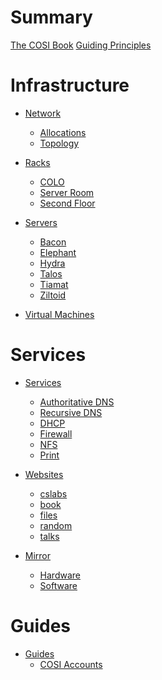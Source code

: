 # Summary

[The COSI Book](./the_cosi_book.md)
[Guiding Principles](./guiding_principles.md)

# Infrastructure

- [Network](./infrastructure/network/index.md)
	- [Allocations](./infrastructure/network/ip_allocations.md)
	- [Topology]()

- [Racks]()
	- [COLO](./infrastructure/racks/colo.md)
	- [Server Room](./infrastructure/racks/server_room.md)
	- [Second Floor](./infrastructure/racks/second_floor.md)

- [Servers](./infrastructure/servers/index.md)
	- [Bacon]()
	- [Elephant](./infrastructure/servers/elephant.md)
	- [Hydra](./infrastructure/servers/hydra.md)
	- [Talos](./infrastructure/servers/talos.md)
	- [Tiamat](./infrastructure/servers/tiamat.md)
	- [Ziltoid]()

- [Virtual Machines](./infrastructure/vms.md)

# Services

- [Services]()
	- [Authoritative DNS](./services/authoritative_dns.md)
	- [Recursive DNS](./services/recursive_dns.md)
	- [DHCP](./services/dhcp.md)
	- [Firewall]()
	- [NFS]()
	- [Print](./services/print.md)

- [Websites]()
	- [cslabs]()
	- [book]()
	- [files]()
	- [random]()
	- [talks]()

- [Mirror](./mirror/introduction.md)
	- [Hardware]()
	- [Software]()

# Guides 

- [Guides]() 
	- [COSI Accounts](./guides/cosi_accounts.md)
